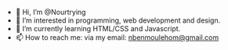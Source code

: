 - 👋 Hi, I’m @Nourtrying
- 👀 I’m interested in programming, web development and design.
- 🌱 I’m currently learning HTML/CSS and Javascript.
- 📫 How to reach me: via my email: nbenmoulehom@gmail.com

<!---
Nourtrying/Nourtrying is a ✨ special ✨ repository because its `README.md` (this file) appears on your GitHub profile.
You can click the Preview link to take a look at your changes.
--->
